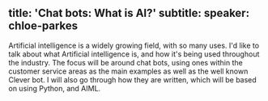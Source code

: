 title: 'Chat bots: What is AI?'
subtitle:
speaker: chloe-parkes
---
Artificial intelligence is a widely growing field, with so many uses. I'd like to talk about what Artificial intelligence is, and how it's being used throughout the industry. The focus will be around chat bots, using ones within the customer service areas as the main examples as well as the well known Clever bot.
I will also go through how they are written, which will be based on using Python, and AIML. 